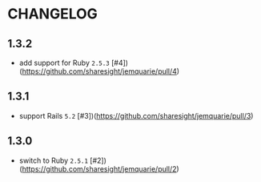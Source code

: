 # CHANGELOG

## 1.3.2

 * add support for Ruby `2.5.3` [#4])(https://github.com/sharesight/jemquarie/pull/4)

## 1.3.1

 * support Rails `5.2` [#3])(https://github.com/sharesight/jemquarie/pull/3)

## 1.3.0

 * switch to Ruby `2.5.1` [#2])(https://github.com/sharesight/jemquarie/pull/2)
